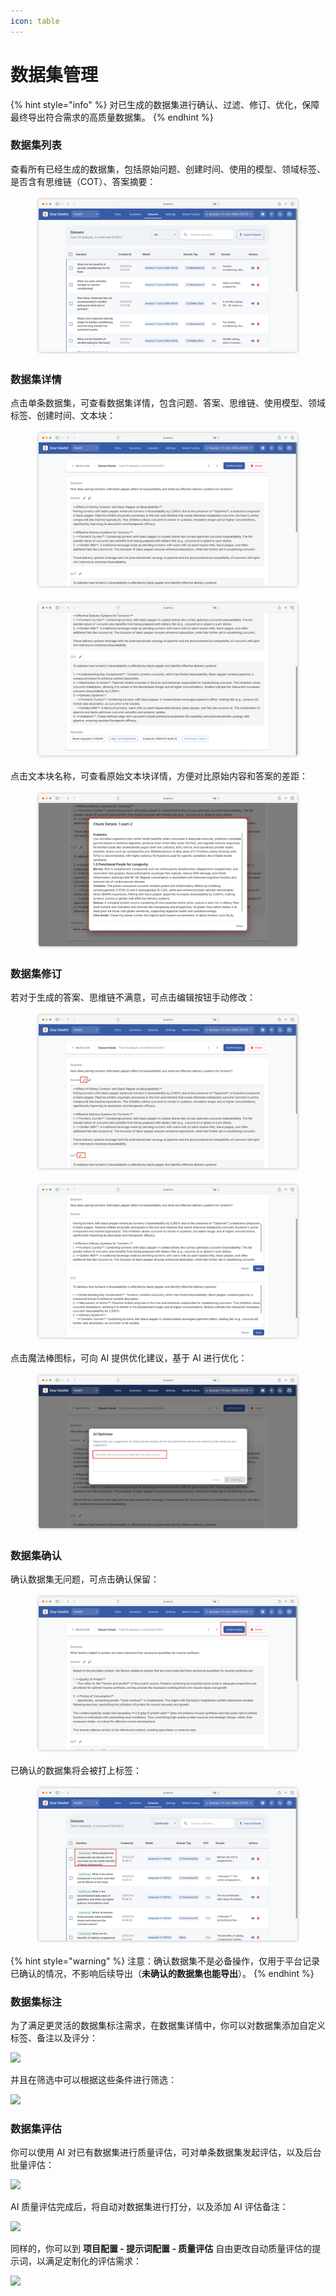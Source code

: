 ```yaml
---
icon: table
---
```


# 数据集管理

{% hint style="info" %}
对已生成的数据集进行确认、过滤、修订、优化，保障最终导出符合需求的高质量数据集。
{% endhint %}

### 数据集列表

查看所有已经生成的数据集，包括原始问题、创建时间、使用的模型、领域标签、是否含有思维链（COT）、答案摘要：

<figure><img src="../.gitbook/assets/image (26).png" alt=""><figcaption></figcaption></figure>

### 数据集详情

点击单条数据集，可查看数据集详情，包含问题、答案、思维链、使用模型、领域标签、创建时间、文本块：

<figure><img src="../.gitbook/assets/image (27).png" alt=""><figcaption></figcaption></figure>

<figure><img src="../.gitbook/assets/image (28).png" alt=""><figcaption></figcaption></figure>

点击文本块名称，可查看原始文本块详情，方便对比原始内容和答案的差距：

<figure><img src="../.gitbook/assets/image (29).png" alt=""><figcaption></figcaption></figure>

### 数据集修订

若对于生成的答案、思维链不满意，可点击编辑按钮手动修改：

<figure><img src="../.gitbook/assets/image (31).png" alt=""><figcaption></figcaption></figure>

<figure><img src="../.gitbook/assets/image (30).png" alt=""><figcaption></figcaption></figure>

点击魔法棒图标，可向 AI 提供优化建议，基于 AI 进行优化：

<figure><img src="../.gitbook/assets/image (32).png" alt=""><figcaption></figcaption></figure>

### 数据集确认

确认数据集无问题，可点击确认保留：

<figure><img src="../.gitbook/assets/image (33).png" alt=""><figcaption></figcaption></figure>

已确认的数据集将会被打上标签：

<figure><img src="../.gitbook/assets/image (34).png" alt=""><figcaption></figcaption></figure>

{% hint style="warning" %}
注意：确认数据集不是必备操作，仅用于平台记录已确认的情况，不影响后续导出（**未确认的数据集也能导出**）。
{% endhint %}

### 数据集标注

为了满足更灵活的数据集标注需求，在数据集详情中，你可以对数据集添加自定义标签、备注以及评分：

![](https://files.mdnice.com/user/6267/d5aaeb76-c9e6-403b-9ac5-ecad9c129e45.jpg)

并且在筛选中可以根据这些条件进行筛选：

![](https://files.mdnice.com/user/6267/495cc75a-c5fe-47a9-96f0-899d70645ef4.png)

### 数据集评估

你可以使用 AI 对已有数据集进行质量评估，可对单条数据集发起评估，以及后台批量评估：

![](https://files.mdnice.com/user/6267/4e4d58b5-fc89-4798-a94c-ffb9c1d43fda.png)

AI 质量评估完成后，将自动对数据集进行打分，以及添加 AI 评估备注：

![](https://files.mdnice.com/user/6267/b2872875-2f4b-4e9b-b945-1e0cadaa1a0c.jpg)

同样的，你可以到 **项目配置 - 提示词配置 - 质量评估** 自由更改自动质量评估的提示词，以满足定制化的评估需求：

![](https://files.mdnice.com/user/6267/65bb9f66-4ab4-4a1d-84c0-311bf2f64be6.png)

